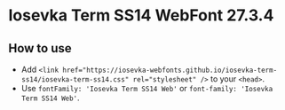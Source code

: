 # Iosevka Term SS14 WebFont 27.3.4

## How to use

- Add `<link href="https://iosevka-webfonts.github.io/iosevka-term-ss14/iosevka-term-ss14.css" rel="stylesheet" />` to your `<head>`.
- Use `fontFamily: 'Iosevka Term SS14 Web'` or `font-family: 'Iosevka Term SS14 Web'`.
